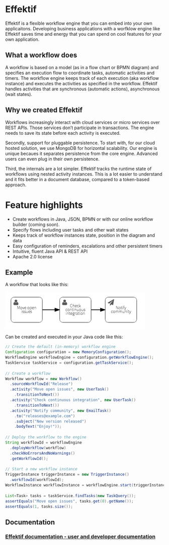 # Effektif

Effektif is a flexible workflow engine that you can embed into your own applicaitons.
Developing business applications with a worfklow engine like Effektif
saves time and energy that you can spend on cool features for your own application.

## What a workflow does

A workflow is based on a model (as in a flow chart or BPMN diagram)
and specifies an execution flow to coordinate tasks, automatic activities and timers.
The workflow engine keeps track of each execution (aka workflow instance)
and executes the activities as specified in the workflow.
Effektif handles activities that are synchronous (automatic actions), asynchronous (wait states).

## Why we created Effektif

Workflows increasingly interact with cloud services or micro services
over REST APIs. Those services don’t participate in transactions. The engine
needs to save its state before each activity is executed.

Secondly, support for pluggable persistence.
To start with, for our cloud hosted solution, we use MongoDB for horizontal scalability.
Our engine is unique becaues it separates persistence from the core engine.
Advanced users can even plug in their own persistence.

Third, the internals are a lot simpler.
Effektif tracks the runtime state of workflows using nested activity instances.
This is a lot easier to understand and it fits better in a document database,
compared to a token-based approach.

# Feature highlights

* Create workflows in Java, JSON, BPMN or with our online workflow builder (coming soon).
* Specify flows including user tasks and other wait states 
* Keeps track of workflow instances state, position in the diagram and data
* Easy configuration of reminders, escalations and other persistent timers 
* Intuitive, fluent Java API & REST API
* Apache 2.0 license

## Example

A workflow that looks like this:

![Example diagram](files/README-diagram.png?raw=true "Workflow diagram")

Can be created and executed in your Java code like this:

```java
// Create the default (in-memory) workflow engine
Configuration configuration = new MemoryConfiguration();
WorkflowEngine workflowEngine = configuration.getWorkflowEngine();
TaskService taskService = configuration.getTaskService();

// Create a workflow
Workflow workflow = new Workflow()
  .sourceWorkflowId("Release")
  .activity("Move open issues", new UserTask()
    .transitionToNext())
  .activity("Check continuous integration", new UserTask()
    .transitionToNext())
  .activity("Notify community", new EmailTask()
    .to("releases@example.com")
    .subject("New version released")
    .bodyText("Enjoy!"));

// Deploy the workflow to the engine
String workflowId = workflowEngine
  .deployWorkflow(workflow)
  .checkNoErrorsAndNoWarnings()
  .getWorkflowId();

// Start a new workflow instance
TriggerInstance triggerInstance = new TriggerInstance()
  .workflowId(workflowId);
WorkflowInstance workflowInstance = workflowEngine.start(triggerInstance);

List<Task> tasks = taskService.findTasks(new TaskQuery());
assertEquals("Move open issues", tasks.get(0).getName());
assertEquals(1, tasks.size());
```

## Documentation

### [Effektif documentation - user and developer documentation](https://github.com/effektif/effektif/wiki)
